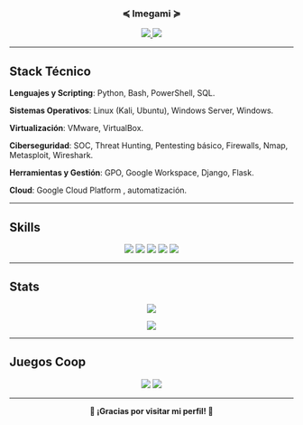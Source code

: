 <h3 align="center">≼ Imegami ≽</h3>

<p align="center">
  <a href="https://github.com/Imegami">
    <img src="https://img.shields.io/badge/GitHub-Imegami-black?style=for-the-badge&logo=github" />
  </a>
  <a href="https://www.linkedin.com/in/mjmartinezleo/">
    <img src="https://img.shields.io/badge/LinkedIn-mjmartinezleo-blue?style=for-the-badge&logo=linkedin" />
  </a>
</p>

---

## Stack Técnico

**Lenguajes y Scripting**: Python, Bash, PowerShell, SQL.

**Sistemas Operativos**: Linux (Kali, Ubuntu), Windows Server, Windows.

**Virtualización**: VMware, VirtualBox.

**Ciberseguridad**: SOC, Threat Hunting, Pentesting básico, Firewalls, Nmap, Metasploit, Wireshark.

**Herramientas y Gestión**: GPO, Google Workspace, Django, Flask.

**Cloud**: Google Cloud Platform , automatización.


---

## Skills

<p align="center">
  <img src="https://img.shields.io/badge/Linux-FCC624?style=flat-square&logo=linux&logoColor=black" />
  <img src="https://img.shields.io/badge/Flask-000000?style=flat-square&logo=flask&logoColor=white" />
  <img src="https://img.shields.io/badge/Django-092E20?style=flat-square&logo=django&logoColor=white" />
  <img src="https://img.shields.io/badge/Kali_Linux-557799?style=flat-square&logo=kalilinux&logoColor=white" />
  <img src="https://img.shields.io/badge/Python-3776AB?style=flat-square&logo=python&logoColor=white" />
</p>

---

## Stats

<p align="center">
  <img src="https://github-readme-stats.vercel.app/api?username=Imegami&show_icons=true&theme=default" />
  </p>
<p align="center">
  <img src="https://github-readme-stats.vercel.app/api/top-langs/?username=Imegami&layout=compact&theme=default" />
</p>

---

## Juegos Coop

<p align="center">
  <img src="https://img.shields.io/badge/Helldivers_2-grey?style=flat-square&logo=steam&logoColor=white" />
  <img src="https://img.shields.io/badge/League_of_Legends-1E90FF?style=flat-square&logo=riot-games&logoColor=white" />
</p>

---

<p align="center"><strong>💜 ¡Gracias por visitar mi perfil! 💜</strong></p>
